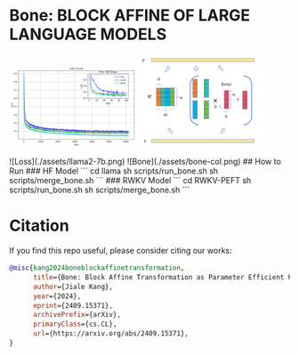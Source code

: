 # Bone: BLOCK AFFINE OF LARGE LANGUAGE MODELS
<p float="left">
  <img src="./assets/llama2-7b.png" width="45%" />
  <img src="./assets/bone-col.png" width="45%" /> 
</p>
![Loss](./assets/llama2-7b.png)
![Bone](./assets/bone-col.png)
## How to Run
### HF Model
```
cd llama
sh scripts/run_bone.sh
sh scripts/merge_bone.sh
```
### RWKV Model
```
cd RWKV-PEFT
sh scripts/run_bone.sh
sh scripts/merge_bone.sh
```


# Citation
If you find this repo useful, please consider citing our works:
```bib
@misc{kang2024boneblockaffinetransformation,
      title={Bone: Block Affine Transformation as Parameter Efficient Fine-tuning Methods for Large Language Models}, 
      author={Jiale Kang},
      year={2024},
      eprint={2409.15371},
      archivePrefix={arXiv},
      primaryClass={cs.CL},
      url={https://arxiv.org/abs/2409.15371}, 
}
